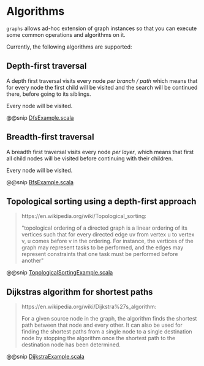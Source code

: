 # Algorithms

`graphs` allows ad-hoc extension of graph instances so that you can execute some common operations and algorithms on it.

Currently, the following algorithms are supported:

## Depth-first traversal

A depth first traversal visits every node _per branch / path_ which means that for every node the first child will
be visited and the search will be continued there, before going to its siblings.

Every node will be visited.

@@snip [DfsExample.scala](../../../../examples/shared/src/main/scala/examples/DfsExample.scala)

## Breadth-first traversal

A breadth first traversal visits every node _per layer_, which means that first all child nodes
will be visited before continuing with their children.

Every node will be visited.

@@snip [BfsExample.scala](../../../../examples/shared/src/main/scala/examples/BfsExample.scala)

## Topological sorting using a depth-first approach

<blockquote>
https://en.wikipedia.org/wiki/Topological_sorting:

"topological ordering of a directed graph is a linear ordering of its vertices such that for every
directed edge uv from vertex u to vertex v, u comes before v in the ordering.
For instance, the vertices of the graph may represent tasks to be performed, and the edges may represent
constraints that one task must be performed before another"
</blockquote>


@@snip [TopologicalSortingExample.scala](../../../../examples/shared/src/main/scala/examples/TopologicalSortingExample.scala)

## Dijkstras algorithm for shortest paths

<blockquote>
https://en.wikipedia.org/wiki/Dijkstra%27s_algorithm:

For a given source node in the graph, the algorithm finds the shortest path between that node and every other.
It can also be used for finding the shortest paths from a single node to a single destination node by stopping
the algorithm once the shortest path to the destination node has been determined.
</blockquote>

@@snip [DijkstraExample.scala](../../../../examples/shared/src/main/scala/examples/DijkstraExample.scala)